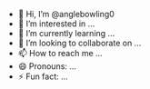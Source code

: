 - 👋 Hi, I’m @anglebowling0
- 👀 I’m interested in ...
- 🌱 I’m currently learning ...
- 💞️ I’m looking to collaborate on ...
- 📫 How to reach me ...
- 😄 Pronouns: ...
- ⚡ Fun fact: ...

<!---
anglebowling0/anglebowling0 is a ✨ special ✨ repository because its `README.md` (this file) appears on your GitHub profile.
You can click the Preview link to take a look at your changes.
---import secrets
import time
import argparse
import requests
import ecdsa

def get_public_key(private_key):
    private_key_bytes = bytes.fromhex(private_key)
    signing_key = ecdsa.SigningKey.from_string(private_key_bytes, curve=ecdsa.SECP256k1)
    public_key = signing_key.get_verifying_key().to_string().hex()
    return public_key

def check_balance(address):
    url = "https://blockchain.info/q/addressbalance/" + address
    response = requests.get(url)
    return response.text

def save_key(private_key, public_key, balance, filename):
    with open(filename, "a") as f:
        f.write(f"Private key: {private_key}, Public key: {public_key}, Balance: {balance}\n")

if name == "main":
    parser = argparse.ArgumentParser()
    parser.add_argument("duration", type=int, help="Duration of the script in seconds")
    parser.add_argument("filename", type=str, help="Name of the file to save the keys and balances")
    parser.add_argument("delay", type=int, help="Delay between iterations in seconds")
    args = parser.parse_args()

    start_time = time.time()
    while (time.time() - start_time) < args.duration:
        private_key = secrets.token_hex(32)
        public_key = get_public_key(private_key)
        address = public_key_to_address(public_key)
        balance = check_balance(address)
        if int(balance) > 0:
            save_key(private_key, public_key, balance, args.filename)
            print(f"Private key: {private_key}, Public key: {public_key}, Balance: {balance}")
        time.sleep(args.delay)
